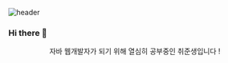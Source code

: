![header](https://capsule-render.vercel.app/api?type=soft&color=auto&height=100&section=header&text=Hi%20!%20I'm%20Yoon%20A%20!&fontSize=40)

### Hi there 👋

<p align="center">
  자바 웹개발자가 되기 위해 열심히 공부중인 취준생입니다 !
</p>


